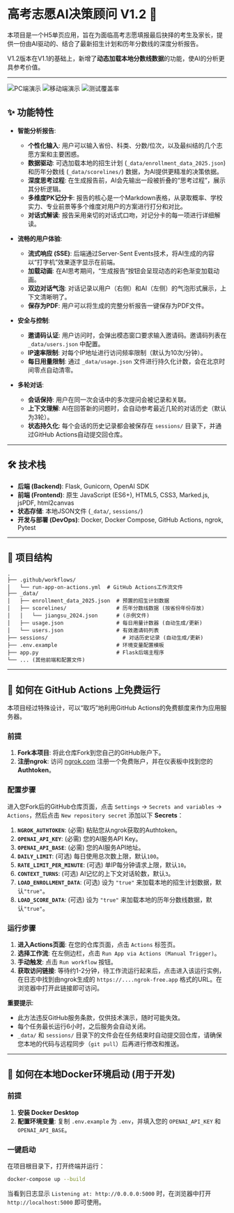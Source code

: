 # 高考志愿AI决策顾问 V1.2 🚀

本项目是一个H5单页应用，旨在为面临高考志愿填报最后抉择的考生及家长，提供一份由AI驱动的、结合了最新招生计划和历年分数线的深度分析报告。

V1.2版本在V1.1的基础上，新增了**动态加载本地分数线数据**的功能，使AI的分析更具参考价值。

---

![PC端演示](images/pc.png)
![移动端演示](images/mobile.jpg)
![测试覆盖率](images/pytest.png)

## ✨ 功能特性

- **智能分析报告**:
  - **个性化输入**: 用户可以输入省份、科类、分数/位次，以及最纠结的几个志愿方案和主要困惑。
  - **数据驱动**: 可选加载本地的招生计划 (`_data/enrollment_data_2025.json`) 和历年分数线 (`_data/scorelines/`) 数据，为AI提供更精准的决策依据。
  - **深度思考过程**: 在生成报告前，AI会先输出一段被折叠的“思考过程”，展示其分析逻辑。
  - **多维度PK记分卡**: 报告的核心是一个Markdown表格，从录取概率、学校实力、专业前景等多个维度对用户的方案进行打分和对比。
  - **对话式解读**: 报告采用亲切的对话式口吻，对记分卡的每一项进行详细解读。

- **流畅的用户体验**:
  - **流式响应 (SSE)**: 后端通过Server-Sent Events技术，将AI生成的内容以“打字机”效果逐字显示在前端。
  - **加载动画**: 在AI思考期间，“生成报告”按钮会呈现动态的彩色渐变加载动画。
  - **双边对话气泡**: 对话记录以用户（右侧）和AI（左侧）的气泡形式展示，上下文清晰明了。
  - **保存为PDF**: 用户可以将生成的完整分析报告一键保存为PDF文件。

- **安全与控制**:
  - **邀请码认证**: 用户访问时，会弹出模态窗口要求输入邀请码。邀请码列表在 `_data/users.json` 中配置。
  - **IP速率限制**: 对每个IP地址进行访问频率限制（默认为10次/分钟）。
  - **每日用量限制**: 通过 `_data/usage.json` 文件进行持久化计数，会在北京时间零点自动清零。

- **多轮对话**:
  - **会话保持**: 用户在同一次会话中的多次提问会被记录和关联。
  - **上下文理解**: AI在回答新的问题时，会自动参考最近几轮的对话历史（默认为3轮）。
  - **状态持久化**: 每个会话的历史记录都会被保存在 `sessions/` 目录下，并通过GitHub Actions自动提交回仓库。

---

## 🛠️ 技术栈

- **后端 (Backend)**: Flask, Gunicorn, OpenAI SDK
- **前端 (Frontend)**: 原生 JavaScript (ES6+), HTML5, CSS3, Marked.js, jsPDF, html2canvas
- **状态存储**: 本地JSON文件 (`_data/`, `sessions/`)
- **开发与部署 (DevOps)**: Docker, Docker Compose, GitHub Actions, ngrok, Pytest

---

## 📂 项目结构

```
.
├── .github/workflows/
│   └── run-app-on-actions.yml  # GitHub Actions工作流文件
├── _data/
│   ├── enrollment_data_2025.json  # 预置的招生计划数据
│   ├── scorelines/                # 历年分数线数据 (按省份年份存放)
│   │   └── jiangsu_2024.json      # (示例文件)
│   ├── usage.json                 # 每日用量计数器 (自动生成/更新)
│   └── users.json                 # 有效邀请码列表
├── sessions/                        # 对话历史记录 (自动生成/更新)
├── .env.example                   # 环境变量配置模板
├── app.py                         # Flask后端主程序
└── ... (其他前端和配置文件)
```

---

## 🚀 如何在 GitHub Actions 上免费运行

本项目经过特殊设计，可以“取巧”地利用GitHub Actions的免费额度来作为应用服务器。

### 前提
1.  **Fork本项目**: 将此仓库Fork到您自己的GitHub账户下。
2.  **注册ngrok**: 访问 [ngrok.com](https://ngrok.com) 注册一个免费账户，并在仪表板中找到您的 **Authtoken**。

### 配置步骤
进入您Fork后的GitHub仓库页面，点击 `Settings` -> `Secrets and variables` -> `Actions`，然后点击 `New repository secret` 添加以下 **Secrets**：

1.  **`NGROK_AUTHTOKEN`**: (必需) 粘贴您从ngrok获取的Authtoken。
2.  **`OPENAI_API_KEY`**: (必需) 您的AI服务API Key。
3.  **`OPENAI_API_BASE`**: (必需) 您的AI服务API地址。
4.  **`DAILY_LIMIT`**: (可选) 每日使用总次数上限，默认`100`。
5.  **`RATE_LIMIT_PER_MINUTE`**: (可选) 单IP每分钟请求上限，默认`10`。
6.  **`CONTEXT_TURNS`**: (可选) AI记忆的上下文对话轮数，默认`3`。
7.  **`LOAD_ENROLLMENT_DATA`**: (可选) 设为 `"true"` 来加载本地的招生计划数据，默认`"true"`。
8.  **`LOAD_SCORE_DATA`**: (可选) 设为 `"true"` 来加载本地的历年分数线数据，默认`"true"`。

### 运行步骤
1.  **进入Actions页面**: 在您的仓库页面，点击 `Actions` 标签页。
2.  **选择工作流**: 在左侧边栏，点击 `Run App via Actions (Manual Trigger)`。
3.  **手动触发**: 点击 `Run workflow` 按钮。
4.  **获取访问链接**: 等待约1-2分钟，待工作流运行起来后，点击进入该运行实例，在日志中找到由ngrok生成的 `https://....ngrok-free.app` 格式的URL。在浏览器中打开此链接即可访问。

**重要提示**:
- 此方法违反GitHub服务条款，仅供技术演示，随时可能失效。
- 每个任务最长运行6小时，之后服务会自动关闭。
- `_data/` 和 `sessions/` 目录下的文件会在任务结束时自动提交回仓库，请确保您本地的代码与远程同步（`git pull`）后再进行修改和推送。

---

## 🐳 如何在本地Docker环境启动 (用于开发)

### 前提
1.  **安装 Docker Desktop**
2.  **配置环境变量**: 复制 `.env.example` 为 `.env`，并填入您的 `OPENAI_API_KEY` 和 `OPENAI_API_BASE`。

### 一键启动
在项目根目录下，打开终端并运行：
```bash
docker-compose up --build
```
当看到日志显示 `Listening at: http://0.0.0.0:5000` 时，在浏览器中打开 `http://localhost:5000` 即可使用。
